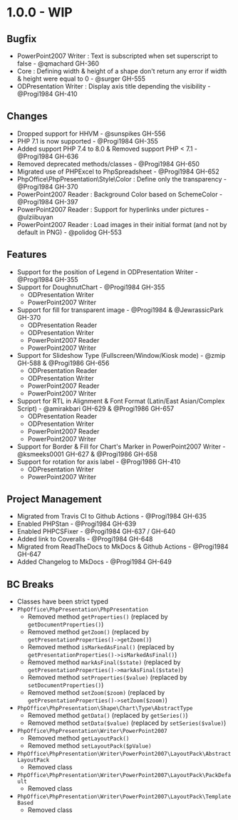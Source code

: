 # 1.0.0 - WIP

## Bugfix
- PowerPoint2007 Writer : Text is subscripted when set superscript to false - @qmachard GH-360
- Core : Defining width & height of a shape don't return any error if width & height were equal to 0 - @surger GH-555
- ODPresentation Writer : Display axis title depending the visibility - @Progi1984 GH-410

## Changes
- Dropped support for HHVM - @sunspikes GH-556
- PHP 7.1 is now supported - @Progi1984 GH-355
- Added support PHP 7.4 to 8.0 & Removed support PHP < 7.1 - @Progi1984 GH-636
- Removed deprecated methods/classes - @Progi1984 GH-650
- Migrated use of PHPExcel to PhpSpreadsheet - @Progi1984 GH-652
- PhpOffice\PhpPresentation\Style\Color : Define only the transparency - @Progi1984 GH-370
- PowerPoint2007 Reader : Background Color based on SchemeColor - @Progi1984 GH-397
- PowerPoint2007 Reader : Support for hyperlinks under pictures - @ulziibuyan
- PowerPoint2007 Reader : Load images in their initial format (and not by default in PNG) - @polidog GH-553

## Features
- Support for the position of Legend in ODPresentation Writer - @Progi1984 GH-355
- Support for DoughnutChart - @Progi1984 GH-355
  - ODPresentation Writer
  - PowerPoint2007 Writer
- Support for fill for transparent image - @Progi1984 & @JewrassicPark GH-370
  - ODPresentation Reader
  - ODPresentation Writer
  - PowerPoint2007 Reader
  - PowerPoint2007 Writer
- Support for Slideshow Type (Fullscreen/Window/Kiosk mode) - @zmip GH-588 & @Progi1986 GH-656
  - ODPresentation Reader
  - ODPresentation Writer
  - PowerPoint2007 Reader
  - PowerPoint2007 Writer
- Support for RTL in Alignment & Font Format (Latin/East Asian/Complex Script) - @amirakbari GH-629 & @Progi1986 GH-657
  - ODPresentation Reader
  - ODPresentation Writer
  - PowerPoint2007 Reader
  - PowerPoint2007 Writer
- Support for Border & Fill for Chart's Marker in PowerPoint2007 Writer - @ksmeeks0001 GH-627 & @Progi1986 GH-658
- Support for rotation for axis label - @Progi1986 GH-410
  - ODPresentation Writer
  - PowerPoint2007 Writer

## Project Management
- Migrated from Travis CI to Github Actions - @Progi1984 GH-635
- Enabled PHPStan - @Progi1984 GH-639
- Enabled PHPCSFixer - @Progi1984 GH-637 / GH-640
- Added link to Coveralls - @Progi1984 GH-648
- Migrated from ReadTheDocs to MkDocs & Github Actions - @Progi1984 GH-647
- Added Changelog to MkDocs - @Progi1984 GH-649

## BC Breaks
* Classes have been strict typed
* `PhpOffice\PhpPresentation\PhpPresentation`
    * Removed method `getProperties()` (replaced by `getDocumentProperties()`)
    * Removed method `getZoom()` (replaced by `getPresentationProperties()->getZoom()`)
    * Removed method `isMarkedAsFinal()` (replaced by `getPresentationProperties()->isMarkedAsFinal()`)
    * Removed method `markAsFinal($state)` (replaced by `getPresentationProperties()->markAsFinal($state)`)
    * Removed method `setProperties($value)` (replaced by `setDocumentProperties()`)
    * Removed method `setZoom($zoom)` (replaced by `getPresentationProperties()->setZoom($zoom)`)
* `PhpOffice\PhpPresentation\Shape\Chart\Type\AbstractType`
    * Removed method `getData()` (replaced by `getSeries()`)
    * Removed method `setData($value)` (replaced by `setSeries($value)`)
* `PhpOffice\PhpPresentation\Writer\PowerPoint2007`
    * Removed method `getLayoutPack()`
    * Removed method `setLayoutPack($pValue)`
* `PhpOffice\PhpPresentation\Writer\PowerPoint2007\LayoutPack\AbstractLayoutPack`
    * Removed class
* `PhpOffice\PhpPresentation\Writer\PowerPoint2007\LayoutPack\PackDefault`
    * Removed class
* `PhpOffice\PhpPresentation\Writer\PowerPoint2007\LayoutPack\TemplateBased`
    * Removed class